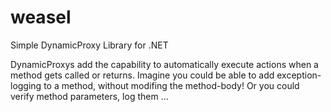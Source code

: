 # weasel
Simple DynamicProxy Library for .NET

DynamicProxys add the capability to automatically execute actions when a method gets called or returns. Imagine you could be able to add exception-logging to a method, without modifing the method-body! Or you could verify method parameters, log them ...
